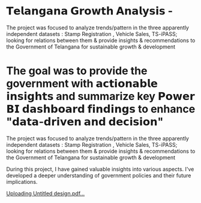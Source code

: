 # 𝗧𝗲𝗹𝗮𝗻𝗴𝗮𝗻𝗮 𝗚𝗿𝗼𝘄𝘁𝗵 𝗔𝗻𝗮𝗹𝘆𝘀𝗶𝘀 -
The project was focused to analyze trends/pattern in the three apparently independent datasets : Stamp Registration , Vehicle Sales, TS-iPASS; looking for relations between them &amp; provide insights &amp; recommendations to the Government of Telangana for sustainable growth &amp; development

# The goal was to provide the government with 𝗮𝗰𝘁𝗶𝗼𝗻𝗮𝗯𝗹𝗲 𝗶𝗻𝘀𝗶𝗴𝗵𝘁𝘀 and summarize key 𝗣𝗼𝘄𝗲𝗿 𝗕𝗜 𝗱𝗮𝘀𝗵𝗯𝗼𝗮𝗿𝗱 𝗳𝗶𝗻𝗱𝗶𝗻𝗴𝘀 to enhance "𝗱𝗮𝘁𝗮-𝗱𝗿𝗶𝘃𝗲𝗻 𝗮𝗻𝗱 𝗱𝗲𝗰𝗶𝘀𝗶𝗼𝗻"

The project was focused to analyze trends/pattern in the three apparently independent datasets : Stamp Registration , Vehicle Sales, TS-iPASS;
looking for relations between them & provide insights & recommendations to the Government of Telangana for sustainable growth & development

During this project, I have gained valuable insights into various aspects. I've developed a deeper understanding of government policies and their future implications. 

[Uploading Untitled design.pdf…]()
